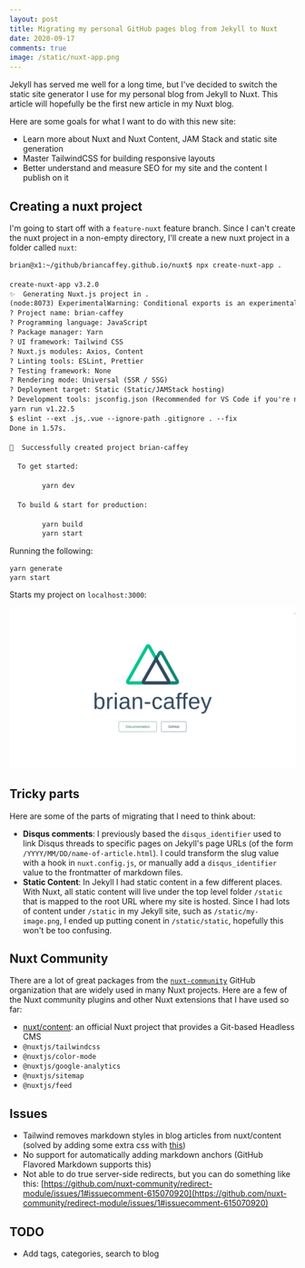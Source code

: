 ```yaml
---
layout: post
title: Migrating my personal GitHub pages blog from Jekyll to Nuxt
date: 2020-09-17
comments: true
image: /static/nuxt-app.png
---
```


Jekyll has served me well for a long time, but I've decided to switch the static site generator I use for my personal blog from Jekyll to Nuxt. This article will hopefully be the first new article in my Nuxt blog.

Here are some goals for what I want to do with this new site:

- Learn more about Nuxt and Nuxt Content, JAM Stack and static site generation
- Master TailwindCSS for building responsive layouts
- Better understand and measure SEO for my site and the content I publish on it

## Creating a nuxt project

I'm going to start off with a `feature-nuxt` feature branch. Since I can't create the nuxt project in a non-empty directory, I'll create a new nuxt project in a folder called `nuxt`:

```txt
brian@x1:~/github/briancaffey.github.io/nuxt$ npx create-nuxt-app .

create-nuxt-app v3.2.0
✨  Generating Nuxt.js project in .
(node:8073) ExperimentalWarning: Conditional exports is an experimental feature. This feature could change at any time
? Project name: brian-caffey
? Programming language: JavaScript
? Package manager: Yarn
? UI framework: Tailwind CSS
? Nuxt.js modules: Axios, Content
? Linting tools: ESLint, Prettier
? Testing framework: None
? Rendering mode: Universal (SSR / SSG)
? Deployment target: Static (Static/JAMStack hosting)
? Development tools: jsconfig.json (Recommended for VS Code if you're not using typescript)
yarn run v1.22.5
$ eslint --ext .js,.vue --ignore-path .gitignore . --fix
Done in 1.57s.

🎉  Successfully created project brian-caffey

  To get started:

        yarn dev

  To build & start for production:

        yarn build
        yarn start
```

Running the following:

```
yarn generate
yarn start
```

Starts my project on `localhost:3000`:

![Nuxt app](/static/nuxt-app.png)

## Tricky parts

Here are some of the parts of migrating that I need to think about:

- **Disqus comments**: I previously based the `disqus_identifier` used to link Disqus threads to specific pages on Jekyll's page URLs (of the form `/YYYY/MM/DD/name-of-article.html`). I could transform the slug value with a hook in `nuxt.config.js`, or manually add a `disqus_identifier` value to the frontmatter of markdown files.
- **Static Content**: In Jekyll I had static content in a few different places. With Nuxt, all static content will live under the top level folder `/static` that is mapped to the root URL where my site is hosted. Since I had lots of content under `/static` in my Jekyll site, such as `/static/my-image.png`, I ended up putting conent in `/static/static`, hopefully this won't be too confusing.

## Nuxt Community

There are a lot of great packages from the [`nuxt-community`](https://github.com/nuxt-community) GitHub organization that are widely used in many Nuxt projects. Here are a few of the Nuxt community plugins and other Nuxt extensions that I have used so far:

- [nuxt/content](https://content.nuxtjs.org/): an official Nuxt project that provides a Git-based Headless CMS
- `@nuxtjs/tailwindcss`
- `@nuxtjs/color-mode`
- `@nuxtjs/google-analytics`
- `@nuxtjs/sitemap`
- `@nuxtjs/feed`

## Issues

- Tailwind removes markdown styles in blog articles from nuxt/content (solved by adding some extra css with [this](https://github.com/iandinwoodie/github-markdown-tailwindcss/blob/master/markdown.css))
- No support for automatically adding markdown anchors (GitHub Flavored Markdown supports this)
- Not able to do true server-side redirects, but you can do something like this: [https://github.com/nuxt-community/redirect-module/issues/1#issuecomment-615070920](https://github.com/nuxt-community/redirect-module/issues/1#issuecomment-615070920)

## TODO

- Add tags, categories, search to blog
